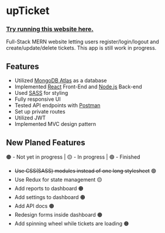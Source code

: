 # upTicket

### <a href="https://upticket-mclbdn.netlify.app/">Try running this website here.</a>


Full-Stack MERN website letting users register/login/logout and create/update/delete tickets. This app is still work in progress.

## Features
* Utilized [MongoDB Atlas](https://www.mongodb.com/atlas) as a database
* Implemented [React](https://reactjs.org/) Front-End and [Node.js](https://nodejs.org/en/) Back-end
* Used [SASS](https://sass-lang.com/) for styling
* Fully responsive UI
* Tested API endpoints with [Postman](https://www.postman.com/)
* Set up private routes 
* Utilized JWT 
* Implemented MVC design pattern

## New Planed Features
🟠 - Not yet in progress | 🟡 - In progress | 🟢 - Finished

* ~~Use CSS(SASS) modules instead of one long stylesheet~~ 🟢
* Use Redux for state management 🟡
* Add reports to dashboard 🟠
* Add settings to dashboard 🟠
* Add API docs 🟠
* Redesign forms inside dashboard 🟠
* Add spinning wheel while tickets are loading 🟠
